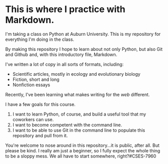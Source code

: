 This is where I practice with Markdown.
=======================================

I'm taking a class on Python at Auburn University.  This is my repository for everything I'm doing in the class.

By making this repository I hope to learn about not only Python, but also Git and Github and, with this introductory file, Markdown.

I've written a lot of copy in all sorts of formats, including:
*	Scientific articles, mostly in ecology and evolutionary biology
*	Fiction, short and long
*	Nonfiction essays

Recently, I've been learning what makes writing for the *web* different.

I have a few goals for this course.
1. I want to learn Python, of course, and build a useful tool that my coworkers can use.
2. I want to become competent with the command line.
3. I want to be able to use Git in the command line to populate this repository and pull from it.

You're welcome to nose around in this repository...it is public, after all.  But please be kind.  I really am just a beginner, so I fully expect the whole thing to be a sloppy mess.  We all have to start somewhere, right?#CSES-7960
